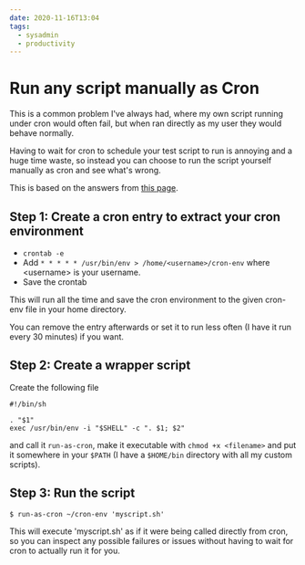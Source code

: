 ```yaml
---
date: 2020-11-16T13:04
tags:
  - sysadmin
  - productivity
---
```


# Run any script manually as Cron

This is a common problem I've always had, where my own script running under cron
would often fail, but when ran directly as my user they would behave normally.

Having to wait for cron to schedule your test script to run is annoying and a
huge time waste, so instead you can choose to run the script yourself manually
as cron and see what's wrong.

This is based on the answers from [this page](https://serverfault.com/questions/85893/running-a-cron-job-manually-and-immediately).

## Step 1: Create a cron entry to extract your cron environment

 * `crontab -e`
 * Add `* * * * * /usr/bin/env > /home/<username>/cron-env` where \<username\>
   is your username.
 * Save the crontab

This will run all the time and save the cron environment to the given cron-env
file in your home directory.

You can remove the entry afterwards or set it to run less often (I have it run
every 30 minutes) if you want.

## Step 2: Create a wrapper script

Create the following file

```
#!/bin/sh

. "$1"
exec /usr/bin/env -i "$SHELL" -c ". $1; $2"
```

and call it `run-as-cron`, make it executable with `chmod +x <filename>` and
put it somewhere in your `$PATH` (I have a `$HOME/bin` directory with all my
custom scripts).

## Step 3: Run the script

`$ run-as-cron ~/cron-env 'myscript.sh'`

This will execute 'myscript.sh' as if it were being called directly from cron,
so you can inspect any possible failures or issues without having to wait for
cron to actually run it for you.

